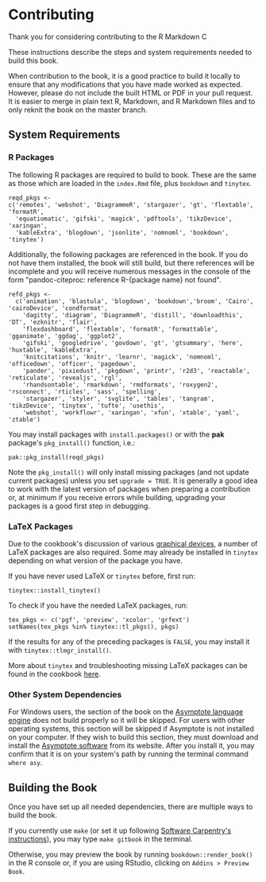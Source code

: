 # Contributing

Thank you for considering contributing to the R Markdown C

These instructions describe the steps and system requirements needed to build this book. 

When contribution to the book, it is a good practice to build it locally to ensure that any modifications that you have made worked as expected. However, please do not include the built HTML or PDF in your pull request. It is easier to merge in plain text R, Markdown, and R Markdown files and to only reknit the book on the master branch. 

## System Requirements

### R Packages

The following R packages are required to build to book. These are the same as those which are loaded in the `index.Rmd` file, plus `bookdown` and `tinytex`.

```
reqd_pkgs <-
c('remotes', 'webshot', 'DiagrammeR', 'stargazer', 'gt', 'flextable', 'formatR',
  'equatiomatic', 'gifski', 'magick', 'pdftools', 'tikzDevice', 'xaringan',
  'kableExtra', 'blogdown', 'jsonlite', 'nomnoml', 'bookdown', 'tinytex')
```

Additionally, the following packages are referenced in the book. If you do not have them installed, the book will still build, but there references will be incomplete and you will receive numerous messages in the console of the form "pandoc-citeproc: reference R-{package name} not found". 

```
refd_pkgs <- 
  c('animation', 'blastula', 'blogdown', 'bookdown','broom', 'Cairo', 'cairoDevice', 'condformat',
    'dagitty', 'diagram', 'DiagrammeR', 'distill', 'downloadthis', 'DT', 'ezknitr', 'flair',
    'flexdashboard', 'flextable', 'formatR', 'formattable', 'gganimate', 'ggdag', 'ggplot2', 
    'gifski', 'googledrive', 'govdown', 'gt', 'gtsummary', 'here', 'huxtable', 'kableExtra', 
    'knitcitations', 'knitr', 'learnr', 'magick', 'nomnoml', 'officedown', 'officer', 'pagedown',
    'pander', 'pixiedust', 'pkgdown', 'printr', 'r2d3', 'reactable', 'reticulate', 'revealjs', 'rgl',
    'rhandsontable', 'rmarkdown', 'rmdformats', 'roxygen2', 'rsconnect', 'rticles', 'sass', 'spelling', 
    'stargazer', 'styler', 'svglite', 'tables', 'tangram', 'tikzDevice', 'tinytex', 'tufte', 'usethis',
    'webshot', 'workflowr', 'xaringan', 'xfun', 'xtable', 'yaml', 'ztable')
```

You may install packages with `install.packages()` or with the **pak** package's `pkg_install()` function, i.e.:

```
pak::pkg_install(reqd_pkgs)
```

Note the `pkg_install()` will only install missing packages (and not update current packages) unless you set `upgrade = TRUE`. It is generally a good idea to work with the latest version of packages when preparing a contribution or, at minimum if you receive errors while building, upgrading your packages is a good first step in debugging.

### LaTeX Packages

Due to the cookbook's discussion of various [graphical devices](https://bookdown.org/yihui/rmarkdown-cookbook/graphical-device.html), a number of LaTeX packages are also required. Some may already be installed in `tinytex` depending on what version of the package you have.

If you have never used LaTeX or `tinytex` before, first run:

```
tinytex::install_tinytex()
```

To check if you have the needed LaTeX packages, run:

```
tex_pkgs <- c('pgf', 'preview', 'xcolor', 'grfext')
setNames(tex_pkgs %in% tinytex::tl_pkgs(), pkgs)
```

If the results for any of the preceding packages is `FALSE`, you may install it with `tinytex::tlmgr_install()`. 

More about `tinytex` and troubleshooting missing LaTeX packages can be found in the cookbook [here](https://bookdown.org/yihui/rmarkdown-cookbook/install-latex-pkgs.html). 

### Other System Dependencies

For Windows users, the section of the book on the [Asymptote language engine](https://bookdown.org/yihui/rmarkdown-cookbook/eng-asy.html) does not build properly so it will be skipped. For users with other operating systems, this section will be skipped if Asymptote is not installed on your computer. If they wish to build this section, they must download and install the [Asymptote software](https://asymptote.sourceforge.io/) from its website. After you install it, you may confirm that it is on your system's path by running the terminal command `where asy`.

## Building the Book

Once you have set up all needed dependencies, there are multiple ways to build the book. 

If you currently use `make` (or set it up following [Software Carpentry's instructions](https://swcarpentry.github.io/make-novice/)), you may type `make gitbook` in the terminal. 

Otherwise, you may preview the book by running `bookdown::render_book()` in the R console or, if you are using RStudio, clicking on `Addins > Preview Book`. 


